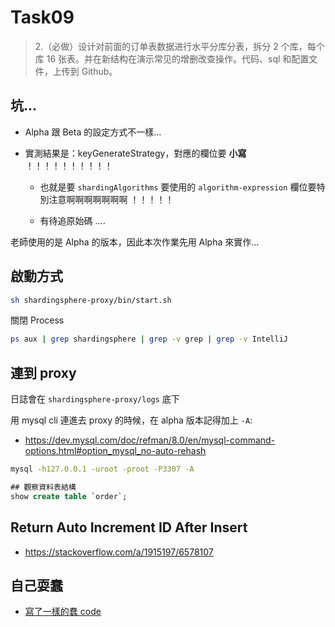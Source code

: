 # Task09
> 2.（必做）设计对前面的订单表数据进行水平分库分表，拆分 2 个库，每个库 16 张表。并在新结构在演示常见的增删改查操作。代码、sql 和配置文件，上传到 Github。

## 坑...
- Alpha 跟 Beta 的設定方式不一樣...
  
- 實測結果是：keyGenerateStrategy，對應的欄位要 **小寫** ！！！！！！！！！！
  - 也就是要 `shardingAlgorithms` 要使用的 `algorithm-expression` 欄位要特別注意啊啊啊啊啊啊啊 ！！！！！
  
  - 有待追原始碼 ....

老師使用的是 Alpha 的版本，因此本次作業先用 Alpha 來實作...

## 啟動方式

```bash
sh shardingsphere-proxy/bin/start.sh
```

關閉 Process
```bash
ps aux | grep shardingsphere | grep -v grep | grep -v IntelliJ
```

## 連到 proxy

日誌會在 `shardingsphere-proxy/logs` 底下

用 mysql cli 連進去 proxy 的時候，在 alpha 版本記得加上 `-A`:
- https://dev.mysql.com/doc/refman/8.0/en/mysql-command-options.html#option_mysql_no-auto-rehash

```bash
mysql -h127.0.0.1 -uroot -proot -P3307 -A
```

```sql
## 觀察資料表結構
show create table `order`;
```

## Return Auto Increment ID After Insert

- https://stackoverflow.com/a/1915197/6578107

## 自己耍蠢
- [寫了一樣的蠢 code](https://zh.codeprj.com/blog/ba51cc1.html)
